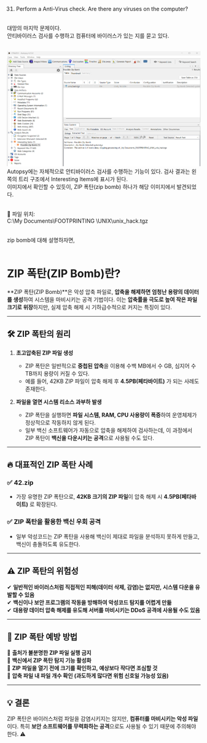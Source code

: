 31. Perform a Anti-Virus check. Are there any viruses on the computer?<br><br>

대망의 마지막 문제이다.<br>
안티바이러스 검사를 수행하고 컴퓨터에 바이러스가 있는 지를 묻고 있다.<br><br>

![alt text](1.png)
Autopsy에는 자체적으로 안티바이러스 검사를 수행하는 기능이 있다. 검사 결과는 왼쪽의 트리 구조에서
Interesting Items에 표시가 된다.<br>
이미지에서 확인할 수 있듯이, ZIP 폭탄(zip bomb) 하나가 해당 이미지에서 발견되었다.<br><br>

📌 파일 위치:<br>
C:\My Documents\FOOTPRINTING \UNIX\unix_hack.tgz<br><br>

zip bomb에 대해 설명하자면,<br><br>

# ZIP 폭탄(ZIP Bomb)란?

**ZIP 폭탄(ZIP Bomb)**은 악성 압축 파일로, **압축을 해제하면 엄청난 용량의 데이터를 생성**하여 시스템을 마비시키는 공격 기법이다. 이는 **압축률을 극도로 높여 작은 파일 크기로 위장**하지만, 실제 압축 해제 시 기하급수적으로 커지는 특징이 있다.

---

## 🛠 ZIP 폭탄의 원리

1. **초고압축된 ZIP 파일 생성**

   - ZIP 폭탄은 일반적으로 **중첩된 압축**을 이용해 수백 MB에서 수 GB, 심지어 수 TB까지 용량이 커질 수 있다.
   - 예를 들어, 42KB ZIP 파일이 압축 해제 후 **4.5PB(페타바이트)** 가 되는 사례도 존재한다.

2. **파일을 열면 시스템 리소스 과부하 발생**
   - ZIP 폭탄을 실행하면 **파일 시스템, RAM, CPU 사용량이 폭증**하여 운영체제가 정상적으로 작동하지 않게 된다.
   - 일부 백신 소프트웨어가 자동으로 압축을 해제하여 검사하는데, 이 과정에서 ZIP 폭탄이 **백신을 다운시키는 공격**으로 사용될 수도 있다.

---

## 🔥 대표적인 ZIP 폭탄 사례

### ✅ 42.zip

- 가장 유명한 ZIP 폭탄으로, **42KB 크기의 ZIP 파일**이 압축 해제 시 **4.5PB(페타바이트)** 로 확장된다.

### ✅ ZIP 폭탄을 활용한 백신 우회 공격

- 일부 악성코드는 ZIP 폭탄을 사용해 백신이 제대로 파일을 분석하지 못하게 만들고, 백신이 충돌하도록 유도한다.

---

## ⚠ ZIP 폭탄의 위험성

✔ **일반적인 바이러스처럼 직접적인 피해(데이터 삭제, 감염)는 없지만, 시스템 다운을 유발할 수 있음**  
✔ **백신이나 보안 프로그램의 작동을 방해하여 악성코드 탐지를 어렵게 만듦**  
✔ **대용량 데이터 압축 해제를 유도해 서버를 마비시키는 DDoS 공격에 사용될 수도 있음**

---

## 🚨 ZIP 폭탄 예방 방법

🔹 **출처가 불분명한 ZIP 파일 실행 금지**  
🔹 **백신에서 ZIP 폭탄 탐지 기능 활성화**  
🔹 **ZIP 파일을 열기 전에 크기를 확인하고, 예상보다 작다면 조심할 것**  
🔹 **압축 파일 내 파일 개수 확인 (과도하게 많다면 위험 신호일 가능성 있음)**

---

## 💡 결론

ZIP 폭탄은 바이러스처럼 파일을 감염시키지는 않지만, **컴퓨터를 마비시키는 악성 파일**이다. 특히 **보안 소프트웨어를 무력화하는 공격**으로도 사용될 수 있기 때문에 주의해야 한다. ⚠
